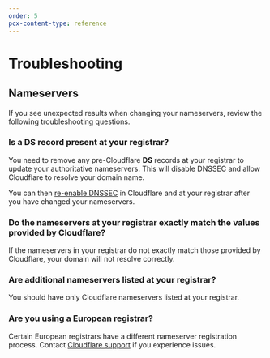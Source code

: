 ```yaml
---
order: 5
pcx-content-type: reference
---
```


# Troubleshooting

## Nameservers

If you see unexpected results when changing your nameservers, review the following troubleshooting questions.

### Is a **DS** record present at your registrar?

You need to remove any pre-Cloudflare **DS** records at your registrar to update your authoritative nameservers. This will disable DNSSEC and allow Cloudflare to resolve your domain name.

You can then [re-enable DNSSEC](/zone-setups/full-setup#re-enable-dnssec) in Cloudflare and at your registrar after you have changed your nameservers.

### Do the nameservers at your registrar exactly match the values provided by Cloudflare?

If the nameservers in your registrar do not exactly match those provided by Cloudflare, your domain will not resolve correctly.

### Are additional nameservers listed at your registrar?

You should have only Cloudflare nameservers listed at your registrar.

### Are you using a European registrar?

Certain European registrars have a different nameserver registration process. Contact [Cloudflare support](https://support.cloudflare.com/hc/articles/200172476) if you experience issues.
